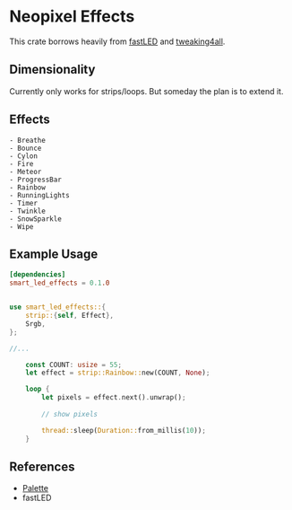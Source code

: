 # Neopixel Effects

This crate borrows heavily from [fastLED](https://github.com/FastLED/FastLED) and [tweaking4all](https://www.tweaking4all.com/hardware/arduino/adruino-led-strip-effects/).

## Dimensionality

Currently only works for strips/loops. But someday the plan is to extend it.

## Effects

    - Breathe
    - Bounce
    - Cylon
    - Fire
    - Meteor
    - ProgressBar
    - Rainbow
    - RunningLights
    - Timer
    - Twinkle
    - SnowSparkle
    - Wipe

## Example Usage

```toml
[dependencies]
smart_led_effects = 0.1.0

```

```rust

use smart_led_effects::{
    strip::{self, Effect},
    Srgb,
};

//...

    const COUNT: usize = 55;
    let effect = strip::Rainbow::new(COUNT, None);

    loop {
        let pixels = effect.next().unwrap();
    
        // show pixels

        thread::sleep(Duration::from_millis(10));
    }


```

## References

 - [Palette](https://crates.io/crates/palette)
 - fastLED



